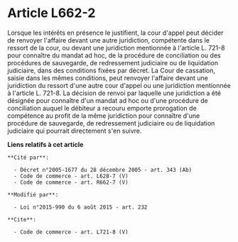 # Article L662-2

Lorsque les intérêts en présence le justifient, la cour d'appel peut décider de renvoyer l'affaire devant une autre
juridiction, compétente dans le ressort de la cour, ou devant une juridiction mentionnée à l'article L. 721-8 pour connaître
du mandat ad hoc, de la procédure de conciliation ou des procédures de sauvegarde, de redressement judiciaire ou de
liquidation judiciaire, dans des conditions fixées par décret. La Cour de cassation, saisie dans les mêmes conditions, peut
renvoyer l'affaire devant une juridiction du ressort d'une autre cour d'appel ou une juridiction mentionnée à l'article L.
721-8. La décision de renvoi par laquelle une juridiction a été désignée pour connaître d'un mandat ad hoc ou d'une procédure
de conciliation auquel le débiteur a recouru emporte prorogation de compétence au profit de la même juridiction pour
connaître d'une procédure de sauvegarde, de redressement judiciaire ou de liquidation judiciaire qui pourrait directement
s'en suivre.

**Liens relatifs à cet article**

	**Cité par**:

	  - Décret n°2005-1677 du 28 décembre 2005 - art. 343 (Ab)
	  - Code de commerce - art. L628-7 (V)
	  - Code de commerce - art. R662-7 (V)

	**Modifié par**:

	  - Loi n°2015-990 du 6 août 2015 - art. 232

	**Cite**:

	  - Code de commerce - art. L721-8 (V)
